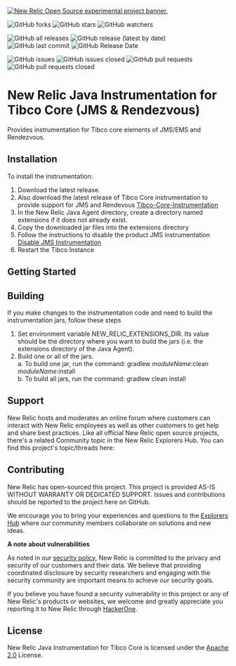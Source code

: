 <a href="https://opensource.newrelic.com/oss-category/#new-relic-experimental"><picture><source media="(prefers-color-scheme: dark)" srcset="https://github.com/newrelic/opensource-website/raw/main/src/images/categories/dark/Experimental.png"><source media="(prefers-color-scheme: light)" srcset="https://github.com/newrelic/opensource-website/raw/main/src/images/categories/Experimental.png"><img alt="New Relic Open Source experimental project banner." src="https://github.com/newrelic/opensource-website/raw/main/src/images/categories/Experimental.png"></picture></a>

![GitHub forks](https://img.shields.io/github/forks/newrelic-experimental/newrelic-java-tibco-core?style=social)
![GitHub stars](https://img.shields.io/github/stars/newrelic-experimental/newrelic-java-tibco-core?style=social)
![GitHub watchers](https://img.shields.io/github/watchers/newrelic-experimental/newrelic-java-tibco-core?style=social)

![GitHub all releases](https://img.shields.io/github/downloads/newrelic-experimental/newrelic-java-tibco-core/total)
![GitHub release (latest by date)](https://img.shields.io/github/v/release/newrelic-experimental/newrelic-java-tibco-core)
![GitHub last commit](https://img.shields.io/github/last-commit/newrelic-experimental/newrelic-java-tibco-core)
![GitHub Release Date](https://img.shields.io/github/release-date/newrelic-experimental/newrelic-java-tibco-core)


![GitHub issues](https://img.shields.io/github/issues/newrelic-experimental/newrelic-java-tibco-core)
![GitHub issues closed](https://img.shields.io/github/issues-closed/newrelic-experimental/newrelic-java-tibco-core)
![GitHub pull requests](https://img.shields.io/github/issues-pr/newrelic-experimental/newrelic-java-tibco-core)
![GitHub pull requests closed](https://img.shields.io/github/issues-pr-closed/newrelic-experimental/newrelic-java-tibco-core)   
       
# New Relic Java Instrumentation for Tibco Core (JMS & Rendezvous)

Provides instrumentation for Tibco core elements of JMS/EMS and Rendezvous.

## Installation

To install the instrumentation:
1. Download the latest release.    
2. Also download the latest release of Tibco Core instrumentation to provide support for JMS and Rendevous [Tibco-Core-Instrumentation](https://github.com/newrelic-experimental/newrelic-java-tibco-core)
3. In the New Relic Java Agent directory, create a directory named extensions if it does not already exist.
4. Copy the downloaded jar files into the extensions directory
5. Follow the instructions to disable the product JMS instrumentation [Disable JMS Instrumentation](https://github.com/newrelic-experimental/newrelic-java-tibco-core/blob/main/Disable_JMS_Instrumentation.md)
6. Restart the Tibco Instance
## Getting Started
  
## Building

If you make changes to the instrumentation code and need to build the instrumentation jars, follow these steps
1. Set environment variable NEW_RELIC_EXTENSIONS_DIR.  Its value should be the directory where you want to build the jars (i.e. the extensions directory of the Java Agent).   
2. Build one or all of the jars.   
  a. To build one jar, run the command:  gradlew _moduleName_:clean  _moduleName_:install    
  b. To build all jars, run the command: gradlew clean install

## Support

New Relic hosts and moderates an online forum where customers can interact with New Relic employees as well as other customers to get help and share best practices. Like all official New Relic open source projects, there's a related Community topic in the New Relic Explorers Hub. You can find this project's topic/threads here:

## Contributing
New Relic has open-sourced this project. This project is provided AS-IS WITHOUT WARRANTY OR DEDICATED SUPPORT. Issues and contributions should be reported to the project here on GitHub.

We encourage you to bring your experiences and questions to the [Explorers Hub](https://discuss.newrelic.com) where our community members collaborate on solutions and new ideas.

**A note about vulnerabilities**

As noted in our [security policy](../../security/policy), New Relic is committed to the privacy and security of our customers and their data. We believe that providing coordinated disclosure by security researchers and engaging with the security community are important means to achieve our security goals.

If you believe you have found a security vulnerability in this project or any of New Relic's products or websites, we welcome and greatly appreciate you reporting it to New Relic through [HackerOne](https://hackerone.com/newrelic).

## License
New Relic Java Instrumentation for Tibco Core is licensed under the [Apache 2.0](http://apache.org/licenses/LICENSE-2.0.txt) License.


